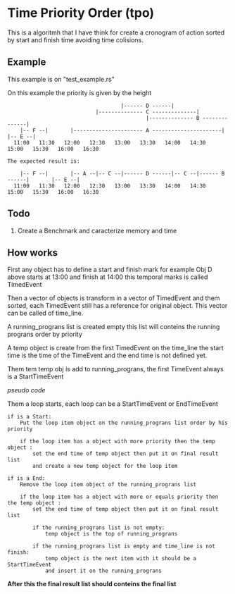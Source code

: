
# Time Priority Order (tpo)

This is a algoritmh that I have think for create a cronogram of action sorted by start and finish time avoiding time colisions.

## Example

This example is on "test_example.rs"

On this example the priority is given by the height

```
                                    |------ D ------|
                            |-------------- C --------------|
                                            |-------------- B --------------|
    |-- F --|       |---------------------- A ----------------------|               |-- E --|
  11:00   11:30   12:00   12:30   13:00   13:30   14:00   14:30   15:00   15:30   16:00   16:30

The expected result is:

    |-- F --|       |-- A --|-- C --|------ D ------|-- C --|------ B ------|       |-- E --|
  11:00   11:30   12:00   12:30   13:00   13:30   14:00   14:30   15:00   15:30   16:00   16:30
```

## Todo

1. Create a Benchmark and caracterize memory and time

## How works

First any object has to define a start and finish mark for example Obj D above starts at 13:00 and 
finish at 14:00 this temporal marks is called TimedEvent

Then a vector of objects is transform in a vector of TimedEvent and them sorted, each TimedEvent still
has a reference for original object. This vector can be called of time_line.

A running_prograns list is created empty this list will conteins the running prograns order by priority

A temp object is create from the first TimedEvent on the time_line the start time is the time of 
the TimeEvent and the end time is not defined yet.

Them tem temp obj is add to running_prograns, the first TimeEvent always is a StartTimeEvent

*pseudo code*

Them a loop starts, each loop can be a StartTimeEvent or EndTimeEvent

    if is a Start:
        Put the loop item object on the running_prograns list order by his priority

        if the loop item has a object with more priority then the temp object :
            set the end time of temp object then put it on final result list
            and create a new temp object for the loop item

    if is a End:
        Remove the loop item object of the running_prograns list

        if the loop item has a object with more or equals priority then the temp object :
            set the end time of temp object then put it on final result list

            if the running_prograns list is not empty:
                temp object is the top of running_prograns
            
            if the running_prograns list is empty and time_line is not finish:
                temp object is the next item with it should be a StartTimeEvent
                and insert it on the running_prograns

**After this the final result list should conteins the final list**